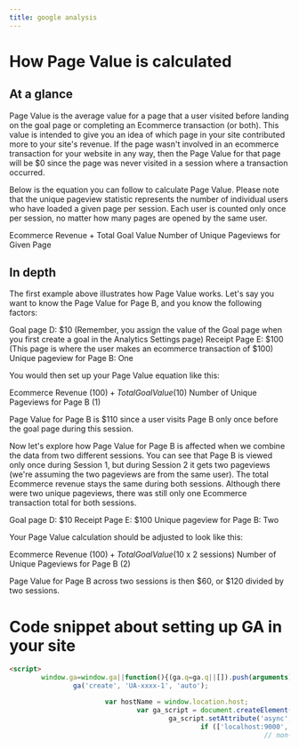 ```yaml
---
title: google analysis
---
```


# How Page Value is calculated

## At a glance
Page Value is the average value for a page that a user visited before landing on the goal page or completing an Ecommerce transaction (or both). This value is intended to give you an idea of which page in your site contributed more to your site's revenue. If the page wasn't involved in an ecommerce transaction for your website in any way, then the Page Value for that page will be $0 since the page was never visited in a session where a transaction occurred.

Below is the equation you can follow to calculate Page Value. Please note that the unique pageview statistic represents the number of individual users who have loaded a given page per session. Each user is counted only once per session, no matter how many pages are opened by the same user.

Ecommerce Revenue + Total Goal Value
Number of Unique Pageviews for Given Page

## In depth

The first example above illustrates how Page Value works. Let's say you want to know the Page Value for Page B, and you know the following factors:

Goal page D: $10 (Remember, you assign the value of the Goal page when you first create a goal in the Analytics Settings page)
Receipt Page E: $100 (This page is where the user makes an ecommerce transaction of $100)
Unique pageview for Page B: One

You would then set up your Page Value equation like this:

Ecommerce Revenue ($100) + Total Goal Value ($10) 
Number of Unique Pageviews for Page B (1)

Page Value for Page B is $110 since a user visits Page B only once before the goal page during this session.


Now let's explore how Page Value for Page B is affected when we combine the data from two different sessions. You can see that Page B is viewed only once during Session 1, but during Session 2 it gets two pageviews (we're assuming the two pageviews are from the same user). The total Ecommerce revenue stays the same during both sessions. Although there were two unique pageviews, there was still only one Ecommerce transaction total for both sessions.

Goal page D: $10
Receipt Page E: $100
Unique pageview for Page B: Two

Your Page Value calculation should be adjusted to look like this:

Ecommerce Revenue ($100) + Total Goal Value ($10 x 2 sessions) 
Number of Unique Pageviews for Page B (2)

Page Value for Page B across two sessions is then $60, or $120 divided by two sessions.

# Code snippet about setting up GA in your site

```html
<script>
        window.ga=window.ga||function(){(ga.q=ga.q||[]).push(arguments)};ga.l=+new Date;
                ga('create', 'UA-xxxx-1', 'auto');

                        var hostName = window.location.host;
                                var ga_script = document.createElement('script');
                                        ga_script.setAttribute('async',true);
                                                if (['localhost:9000','test','uat'].some(function(hostItem){return hostName.indexOf(hostItem)>-1})) {
                                                                // non-production
                                                                            ga_script.setAttribute('src','https://www.google-analytics.com/analytics_debug.js');
                                                                                        window.ga_debug = {trace: true};
                                                                                                }else {
                                                                                                                ga_script.setAttribute('src','https://www.google-analytics.com/analytics.js');
                                                                                                                        }
                                                                                                                                document.head.appendChild(ga_script);
                                                                                                                                        ga('send', 'pageview');
                                                                                                                                            </script>
                                                                                                                                            ```

                                                                                                                                            ```javascript
                                                                                                                                            $rootScope.$on('$stateChangeSuccess', function() {
                                                                                                                                                                $window.ga('send', 'pageview', $location.path());
                                                                                                                                                                                $window.scrollTo(0, 0);
                                                                                                                                                                                            });
                                                                                                                                            ```


                                                                                                                                            Alternative async tracking snippet
                                                                                                                                            While the JavaScript tracking snippet described above ensures the script will be loaded and executed asynchronously on all browsers, it has the disadvantage of not allowing modern browsers to preload the script.
                                                                                                                                            The alternative async tracking snippet below adds support for preloading, which will provide a small performance boost on modern browsers, but can degrade to synchronous loading and execution on IE 9 and older mobile browsers that do not recognize the async script attribute. Only use this tracking snippet if your visitors primarily use modern
                                                                                                                                            browsers to access your site.

                                                                                                                                            <!-- Google Analytics -->
                                                                                                                                            <script>
                                                                                                                                            window.ga=window.ga||function(){(ga.q=ga.q||[]).push(arguments)};ga.l=+new Date;
                                                                                                                                            ga('create', 'UA-XXXXX-Y', 'auto');
                                                                                                                                            ga('send', 'pageview');
                                                                                                                                            </script>
                                                                                                                                            <script async src='https://www.google-analytics.com/analytics.js'></script>
                                                                                                                                            <!-- End Google Analytics -->

                                                                                                                                            From <https://developers.google.com/analytics/devguides/collection/analyticsjs/> 
                                                                                                                                            What data does the tracking snippet capture?
                                                                                                                                            When you add either of these tracking snippets to your website, you send a pageview for each page your users visit. Google Analytics processes this data and can infer a great deal of information including:
                                                                                                                                            • The total time a user spends on your site.
                                                                                                                                            • The time a user spends on each page and in what order those pages were visited.
                                                                                                                                            • What internal links were clicked (based on the URL of the next pageview).
                                                                                                                                            In addition, the IP address, user agent string, and initial page inspection analytics.js does when creating a new tracker is used to determine things like the following:
                                                                                                                                            • The geographic location of the user.
                                                                                                                                            • What browser and operating system are being used.
                                                                                                                                            • Screen size and whether Flash or Java is installed.
                                                                                                                                            • The referring site.

                                                                                                                                            From <https://developers.google.com/analytics/devguides/collection/analyticsjs/#alternative_async_tracking_snippet> 


                                                                                                                                            How analytics.js Works

                                                                                                                                            From <https://developers.google.com/analytics/devguides/collection/analyticsjs/how-analyticsjs-works> 

                                                                                                                                            The ga command queue
                                                                                                                                            The JavaScript tracking snippet defines a global ga function known as the "command queue". It's called the command queue because rather than executing the commands it receives immediately, it adds them to a queue that delays execution until the analytics.js library is fully loaded.
                                                                                                                                            In JavaScript, functions are also objects, which means they can contain properties. The tracking snippet defines a q property on the ga function object as an empty array. Prior to the analytics.js library being loaded, calling the ga() function appends the list of arguments passed to the ga()function to the end of the q array.
                                                                                                                                            For example, if you were to run the tracking snippet and then immediately log the contents of ga.qto the console, you'd see an array, two items in length, containing the two sets of arguments already passed to the ga() function:

                                                                                                                                            console.log(ga.q);

                                                                                                                                            // Outputs the following:
                                                                                                                                            // [
                                                                                                                                            //   ['create', 'UA-XXXXX-Y', 'auto'],
                                                                                                                                            //   ['send', 'pageview']
                                                                                                                                            // ]
                                                                                                                                            Once the analytics.js library is loaded, it inspects the contents of the ga.q array and executes each command in order. After that, the ga() function is redefined, so all subsequent calls execute immediately.
                                                                                                                                            This pattern allows developers to use the ga() command queue without having to worry about whether or not the analytics.js library has finished loading. It provides a simple, synchronous-looking interface that abstracts away most of the complexities of asynchronous code.

                                                                                                                                            From <https://developers.google.com/analytics/devguides/collection/analyticsjs/how-analyticsjs-works> 

                                                                                                                                            Adding commands to the queue
                                                                                                                                            All calls to the ga() command queue share a common signature. The first parameter, the "command", is a string that identifies a particular analytics.js method. Any additional parameters are the arguments that get passed to that method.
                                                                                                                                            The method a particular command refers to can be a global method, like create, a method on the ga object, or it can be an instance method on a tracker object, like send. If the ga() command queue receives a command it doesn't recognize, it simply ignores it, making calls to the ga()function very safe, as they will almost never result in an error.
                                                                                                                                            For a comprehensive list of all commands that can be executed via the command queue, see the ga() command queue reference.

                                                                                                                                            From <https://developers.google.com/analytics/devguides/collection/analyticsjs/how-analyticsjs-works> 

                                                                                                                                            Command parameters
                                                                                                                                            Most analytics.js commands (and their corresponding methods) accept parameters in a number of different formats. This is done as a convenience to make it easier to pass commonly used fields to certain methods.
                                                                                                                                            As an example, consider the two commands in the JavaScript tracking snippet:

                                                                                                                                            ga('create', 'UA-XXXXX-Y', 'auto');
                                                                                                                                            ga('send', 'pageview');
                                                                                                                                            In the first command, create accepts the fields trackingId, cookieDomain, and name to optionally be specified as the second, third, and fourth parameters, respectively. The sendcommand accepts an optional hitType second parameter.
                                                                                                                                            All commands accept a final fieldsObject parameter that can be used to specify any fields as well. For example, the above two commands in the tracking snippet could be rewritten as:

                                                                                                                                            ga('create', {
                                                                                                                                                  trackingId: 'UA-XXXXX-Y',
                                                                                                                                                    cookieDomain: 'auto'
                                                                                                                                            });
                                                                                                                                            ga('send', {
                                                                                                                                                  hitType: 'pageview'
                                                                                                                                            });
                                                                                                                                            See the ga() command queue reference for a comprehensive list of the optional parameters allowed for each of the commands.

                                                                                                                                            From <https://developers.google.com/analytics/devguides/collection/analyticsjs/how-analyticsjs-works> 


                                                                                                                                            Creating Trackers
                                                                                                                                            • Contents
                                                                                                                                            • The create method
                                                                                                                                            • Naming trackers
                                                                                                                                            • Specifying fields at creation time
                                                                                                                                            • Working with multiple trackers
                                                                                                                                            • Running commands for a specific tracker
                                                                                                                                            • Next steps
                                                                                                                                            Tracker objects (also known as "trackers") are objects that can collect and store data and then send that data to Google Analytics.
                                                                                                                                            When creating a new tracker, you must specify a tracking ID (which is the same as the property ID that corresponds to one of your Google Analytics properties) as well as a cookie domain, which specifies how cookies are stored. (The recommended value 'auto' specifies automatic cookie domain configuration.)
                                                                                                                                            If a cookie does not exist for the specified domain, a client ID is generated and stored in the cookie, and the user is identified as new. If a cookie exists containing a client ID value, that client ID is set on the tracker, and the user is identified as returning.
                                                                                                                                            Upon creation, tracker objects also gather information about the current browsing context such as the page title and URL, and information about the device such as screen resolution, viewport size, and document encoding. When it's time to send data to Google Analytics, all of the information currently stored on the tracker gets sent.

                                                                                                                                            From <https://developers.google.com/analytics/devguides/collection/analyticsjs/creating-trackers> 

                                                                                                                                            Running commands for a specific tracker
                                                                                                                                            To run analytics.js commands for a specific tracker, you prefix the command name with the tracker name, followed by a dot. When you don't specify a tracker name, the command is run on the default tracker.
                                                                                                                                            To send pageviews for the above two trackers, you'd run the following two commands:

                                                                                                                                            ga('send', 'pageview');
                                                                                                                                            ga('clientTracker.send', 'pageview');
                                                                                                                                            Future guides will go into more detail on the syntax for running specific commands. You can also refer to the command queue reference to see the full command syntax for all analytics.js commands.

                                                                                                                                            From <https://developers.google.com/analytics/devguides/collection/analyticsjs/creating-trackers> 

                                                                                                                                            Getting trackers via ga Object methods
                                                                                                                                            If you're not using a default tracker, or if you have more than one tracker on the page, you can access those trackers via one of the ga object methods.
                                                                                                                                            Once the analytics.js library is fully loaded, it adds additional methods to the ga object itself. Two of those methods, getByName and getAll, are used to access tracker objects.
                                                                                                                                            Note: ga object methods are only available when analytics.js has fully loaded, so you should only reference them inside a ready callback.
                                                                                                                                            getByName
                                                                                                                                            If you know the name of the tracker you want to access, you can do so using the getByNamemethod:

                                                                                                                                            ga('create', 'UA-XXXXX-Y', 'auto', 'myTracker');

                                                                                                                                            ga(function() {
                                                                                                                                                  // Logs the "myTracker" tracker object to the console.
                                                                                                                                                    console.log(ga.getByName('myTracker'));
                                                                                                                                            });

                                                                                                                                            From <https://developers.google.com/analytics/devguides/collection/analyticsjs/accessing-trackers> 

                                                                                                                                            The last line of the JavaScript tracking snippet adds a send command to the ga() command queue to send a pageview to Google Analytics:

                                                                                                                                            ga('create', 'UA-XXXXX-Y', 'auto');
                                                                                                                                            ga('send', 'pageview');
                                                                                                                                            The object that is doing the sending is the tracker that was scheduled for creation in the previous line of code, and the data that gets sent is the data stored on that tracker.
                                                                                                                                            This guide describes the various ways to send data to Google Analytics and explains how to control what data gets sent.

                                                                                                                                            From <https://developers.google.com/analytics/devguides/collection/analyticsjs/sending-hits> 

                                                                                                                                            Hits, hit types, and the Measurement Protocol
                                                                                                                                            When a tracker sends data to Google Analytics it's called sending a hit, and every hit must have a hit type. The JavaScript tracking snippet sends a hit of type pageview; other hit types include screenview, event, transaction, item, social, exception, and timing. This guide outlines the concepts and methods common to all hit types. Individual guides
                                                                                                                                            for each hit type can be found under the section Tracking common user interactions in the left-side navigation.
                                                                                                                                                The hit is an HTTP request, consisting of field and value pairs encoded as a query string, and sent to the Measurement Protocol.

                                                                                                                                                From <https://developers.google.com/analytics/devguides/collection/analyticsjs/sending-hits> 

                                                                                                                                                The simplest way to use the send command, that works for all hit types, is to pass all fields using the fieldsObjectparameter. For example:

                                                                                                                                                ga('send', {
                                                                                                                                                      hitType: 'event',
                                                                                                                                                        eventCategory: 'Video',
                                                                                                                                                          eventAction: 'play',
                                                                                                                                                            eventLabel: 'cats.mp4'
                                                                                                                                                });
                                                                                                                                                For convenience, certain hit types allow commonly used fields to be passed directly as arguments to the sendcommand. For example, the above send command for the "event" hit type could be rewritten as:

                                                                                                                                                ga('send', 'event', 'Video', 'play', 'cats.mp4');
                                                                                                                                                For a complete list of what fields can be passed as arguments for the various hit types, see the "parameters" section of the send method reference.


                                                                                                                                                From <https://developers.google.com/analytics/devguides/collection/analyticsjs/sending-hits> 

